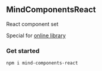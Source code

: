 ## MindComponentsReact

React component set

Special for [online library](https://github.com/MindBreakerGM/BookList)

### Get started

```
npm i mind-components-react
```